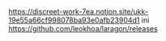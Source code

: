 https://discreet-work-7ea.notion.site/ukk-19e55a66cf998078ba93e0afb23904d1
ini
https://github.com/leokhoa/laragon/releases
